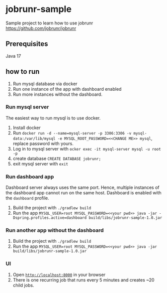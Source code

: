 # jobrunr-sample
Sample project to learn how to use jobrunr https://github.com/jobrunr/jobrunr

## Prerequisites

Java 17

## how to run

1. Run mysql database via docker
2. Run one instance of the app with dashboard enabled
3. Run more instances without the dashboard.

### Run mysql server

The easiest way to run mysql is to use docker.

1. Install docker
2. Run `docker run -d --name=mysql-server -p 3306:3306 -v mysql-data:/var/lib/mysql -e MYSQL_ROOT_PASSWORD=<<CHANGE ME>> mysql`, replace password with yours.
3. Log in to mysql server with `ocker exec -it mysql-server mysql -u root -p`
4. create database `CREATE DATABASE jobrunr;`
5. exit mysql server with `exit`

### Run dashboard app

Dashboard server always uses the same port. Hence, multiple instances of the dashboard app cannot run on the same host.
Dashboard is enabled with the `dashboard` profile.

1. Build the project with `./gradlew build`
2. Run the app `MYSQL_USER=root MYSQL_PASSWORD=<<your pwd>> java -jar -Dspring.profiles.active=dashboard build/libs/jobrunr-sample-1.0.jar`

### Run another app without the dashboard

1. Build the project with `./gradlew build`
2. Run the app `MYSQL_USER=root MYSQL_PASSWORD=<<your pwd>> java -jar build/libs/jobrunr-sample-1.0.jar`

### UI

1. Open [`http://localhost:8000`](http://localhost:8000) in your browser
2. There is one recurring job that runs every 5 minutes and creates ~20 child jobs.